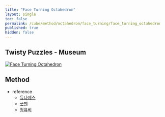```yaml
---
title: "Face Turning Octahedron"
layout: single
toc: false
permalink: /cube/method/octahedron/face_turning/face_turning_octahedron
published: true
hidden: false
---
```


<head>
  <base target="_blank">
</head>



## Twisty Puzzles - Museum

<a href="https://twistypuzzles.com/app/museum/museum_showitem.php?pkey=1663">
  <img alt="Face Turning Octahedron" src="https://twistypuzzles.com/museum/large/01663-01.jpg">
</a>



## Method

- reference
  - [듀나메스](https://youtu.be/BqZJcTec904)
  - [굿맨](https://youtu.be/7HLGrcSPpZE)
  - [정유비](https://youtu.be/Cd3ZGz7_qVU)
